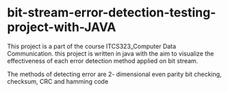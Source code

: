 # bit-stream-error-detection-testing-project-with-JAVA
This project is a part of the course ITCS323_Computer Data Communication. this project is written in java with the aim to visualize the effectiveness of each error detection method applied on bit stream. 

The methods of detecting error are 2- dimensional even parity bit checking, checksum, CRC and hamming code 
